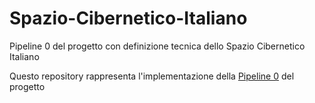 # Spazio-Cibernetico-Italiano
Pipeline 0 del progetto con definizione tecnica dello Spazio Cibernetico Italiano

Questo repository rappresenta l'implementazione della [Pipeline 0](https://docs.google.com/document/d/1QpkIPPYuAn3LzIkQpVlzo76nx-Z0bbvT7Q75iyyKIxw/edit#heading=h.9g748hcck6ay) del progetto
